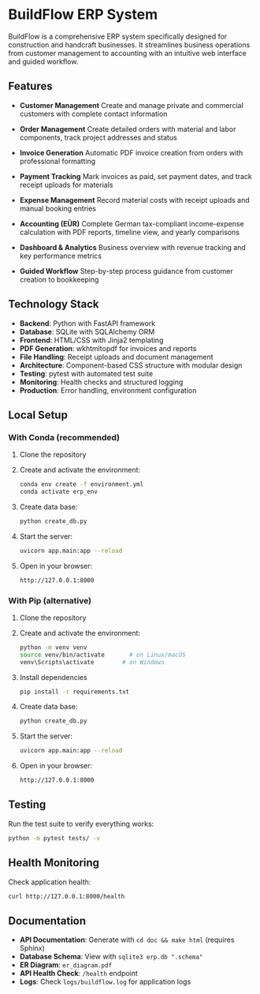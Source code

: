 # BuildFlow ERP System

BuildFlow is a comprehensive ERP system specifically designed for construction and handcraft businesses. It streamlines business operations from customer management to accounting with an intuitive web interface and guided workflow.

## Features

- **Customer Management**
  Create and manage private and commercial customers with complete contact information

- **Order Management**
  Create detailed orders with material and labor components, track project addresses and status

- **Invoice Generation**
  Automatic PDF invoice creation from orders with professional formatting

- **Payment Tracking**
  Mark invoices as paid, set payment dates, and track receipt uploads for materials

- **Expense Management**
  Record material costs with receipt uploads and manual booking entries

- **Accounting (EÜR)**
  Complete German tax-compliant income-expense calculation with PDF reports, timeline view, and yearly comparisons

- **Dashboard & Analytics**
  Business overview with revenue tracking and key performance metrics

- **Guided Workflow**
  Step-by-step process guidance from customer creation to bookkeeping

## Technology Stack

- **Backend**: Python with FastAPI framework
- **Database**: SQLite with SQLAlchemy ORM
- **Frontend**: HTML/CSS with Jinja2 templating
- **PDF Generation**: wkhtmltopdf for invoices and reports
- **File Handling**: Receipt uploads and document management
- **Architecture**: Component-based CSS structure with modular design
- **Testing**: pytest with automated test suite
- **Monitoring**: Health checks and structured logging
- **Production**: Error handling, environment configuration

## Local Setup
### With Conda (recommended)

1. Clone the repository

2. Create and activate the environment:  
   ```bash
   conda env create -f environment.yml
   conda activate erp_env
   ```
   
3. Create data base:
    ```bash
    python create_db.py
    ```
    
4. Start the server:
    ```bash
    uvicorn app.main:app --reload
    ```
    
5. Open in your browser:
   ```bash
   http://127.0.0.1:8000
   ```

### With Pip (alternative)

1. Clone the repository

2. Create and activate the environment:  
   ```bash
   python -m venv venv
   source venv/bin/activate       # on Linux/macOS  
   venv\Scripts\activate        # on Windows
   ```

3. Install dependencies
    ```bash
    pip install -r requirements.txt
    ```
    
4. Create data base:
    ```bash
    python create_db.py
    ```
    
5. Start the server:
    ```bash
    uvicorn app.main:app --reload
    ```
    
6. Open in your browser:
   ```bash
   http://127.0.0.1:8000
   ```

## Testing

Run the test suite to verify everything works:

```bash
python -m pytest tests/ -v
```

## Health Monitoring

Check application health:

```bash
curl http://127.0.0.1:8000/health
```

## Documentation

- **API Documentation**: Generate with `cd doc && make html` (requires Sphinx)
- **Database Schema**: View with `sqlite3 erp.db ".schema"`
- **ER Diagram**: `er_diagram.pdf`
- **API Health Check**: `/health` endpoint
- **Logs**: Check `logs/buildflow.log` for application logs

